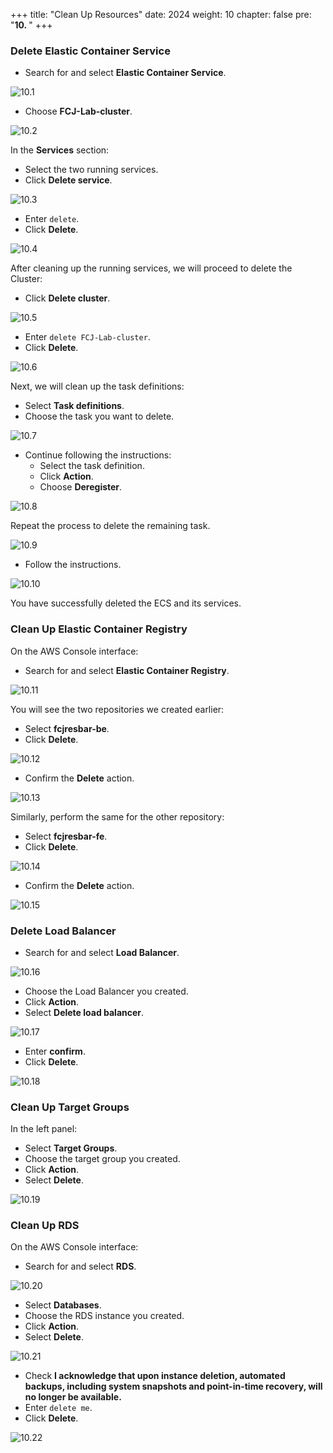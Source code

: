 +++
title: "Clean Up Resources"
date: 2024
weight: 10
chapter: false
pre: "<b>10. </b>"
+++

### Delete Elastic Container Service

- Search for and select **Elastic Container Service**.

![10.1](/images/10-clean-up/10.1.png)

- Choose **FCJ-Lab-cluster**.

![10.2](/images/10-clean-up/10.2.png)

In the **Services** section:

- Select the two running services.
- Click **Delete service**.

![10.3](/images/10-clean-up/10.3.png)

- Enter `delete`.
- Click **Delete**.

![10.4](/images/10-clean-up/10.4.png)

After cleaning up the running services, we will proceed to delete the Cluster:

- Click **Delete cluster**.

![10.5](/images/10-clean-up/10.5.png)

- Enter `delete FCJ-Lab-cluster`.
- Click **Delete**.

![10.6](/images/10-clean-up/10.6.png)

Next, we will clean up the task definitions:

- Select **Task definitions**.
- Choose the task you want to delete.

![10.7](/images/10-clean-up/10.7.png)

- Continue following the instructions:
  - Select the task definition.
  - Click **Action**.
  - Choose **Deregister**.

![10.8](/images/10-clean-up/10.8.png)

Repeat the process to delete the remaining task.

![10.9](/images/10-clean-up/10.9.png)

- Follow the instructions.

![10.10](/images/10-clean-up/10.10.png)

You have successfully deleted the ECS and its services.

### Clean Up Elastic Container Registry

On the AWS Console interface:

- Search for and select **Elastic Container Registry**.

![10.11](/images/10-clean-up/10.11.png)

You will see the two repositories we created earlier:

- Select **fcjresbar-be**.
- Click **Delete**.

![10.12](/images/10-clean-up/10.12.png)

- Confirm the **Delete** action.

![10.13](/images/10-clean-up/10.13.png)

Similarly, perform the same for the other repository:

- Select **fcjresbar-fe**.
- Click **Delete**.

![10.14](/images/10-clean-up/10.14.png)

- Confirm the **Delete** action.

![10.15](/images/10-clean-up/10.15.png)

### Delete Load Balancer

- Search for and select **Load Balancer**.

![10.16](/images/10-clean-up/10.16.png)

- Choose the Load Balancer you created.
- Click **Action**.
- Select **Delete load balancer**.

![10.17](/images/10-clean-up/10.17.png)

- Enter **confirm**.
- Click **Delete**.

![10.18](/images/10-clean-up/10.18.png)

### Clean Up Target Groups

In the left panel:

- Select **Target Groups**.
- Choose the target group you created.
- Click **Action**.
- Select **Delete**.

![10.19](/images/10-clean-up/10.19.png)

### Clean Up RDS

On the AWS Console interface:

- Search for and select **RDS**.

![10.20](/images/10-clean-up/10.20.png)

- Select **Databases**.
- Choose the RDS instance you created.
- Click **Action**.
- Select **Delete**.

![10.21](/images/10-clean-up/10.21.png)

- Check **I acknowledge that upon instance deletion, automated backups, including system snapshots and point-in-time recovery, will no longer be available.**
- Enter `delete me`.
- Click **Delete**.

![10.22](/images/10-clean-up/10.22.png)
